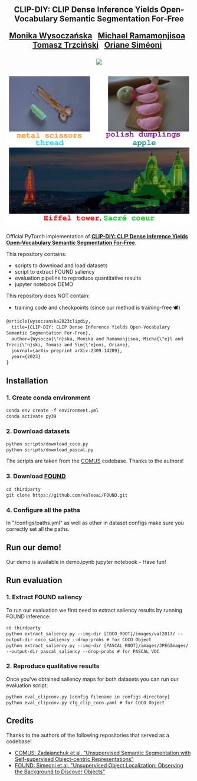 <div align="center">
<h2>
CLIP-DIY: CLIP Dense Inference Yields Open-Vocabulary Semantic
Segmentation For-Free <br>
<p></p>

<a href="https://wysoczanska.github.io/">Monika Wysoczańska</a>&ensp;
<a href="https://michaelramamonjisoa.github.io/">Michael Ramamonjisoa</a>&ensp;
<a href="http://staff.ii.pw.edu.pl/~ttrzcins/">Tomasz Trzciński</a>&ensp;
<a href="https://osimeoni.github.io/">Oriane Siméoni</a>&ensp;

<p></p>
<a href="https://arxiv.org/pdf/2309.14289.pdf"><img
src="https://img.shields.io/badge/-Paper-blue.svg?colorA=333&logo=arxiv" height=35em></a>
<p></p>

![teaser.png](./images/teaser.png)

</h2>
</div>

Official PyTorch implementation of [**CLIP-DIY: CLIP Dense Inference Yields Open-Vocabulary Semantic Segmentation For-Free**](https://arxiv.org/abs/2309.14289).

This repository contains:

- scripts to download and load datasets
- script to extract FOUND saliency
- evaluation pipeline to reproduce quantitative results
- jupyter notebook DEMO

This repository does NOT contain:

- training code and checkpoints (since our method is training-free 🕊️)

```
@article{wysoczanska2023clipdiy,
  title={CLIP-DIY: CLIP Dense Inference Yields Open-Vocabulary Semantic Segmentation For-Free},
  author={Wysocza{\'n}ska, Monika and Ramamonjisoa, Micha{\"e}l and Trzci{\'n}ski, Tomasz and Sim{\'e}oni, Oriane},
  journal={arXiv preprint arXiv:2309.14289},
  year={2023}
}
```

## Installation 

### 1. Create conda environment

```
conda env create -f environment.yml
conda activate py39
```

### 2. Download datasets 

```
python scripts/download_coco.py
python scripts/download_pascal.py
```

The scripts are taken from the [COMUS](https://github.com/zadaianchuk/comus) codebase. Thanks to the authors!

### 3. Download [FOUND](https://valeoai.github.io/blog/publications/found/)
```
cd thirdparty
git clone https://github.com/valeoai/FOUND.git
```
### 4. Configure all the paths

In "/configs/paths.yml" as well as other in dataset configs make sure you correctly set all the paths.


## Run our demo!

Our demo is available in demo.ipynb jupyter notebook - Have fun!

## Run evaluation

### 1. Extract FOUND saliency

To run our evaluation we first need to extract saliency results by running FOUND inference:

```
cd thirdparty
python extract_saliency.py --img-dir [COCO_ROOT]/images/val2017/ --output-dir coco_saliency --drop-probs # for COCO Object
python extract_saliency.py --img-dir [PASCAL_ROOT]/images/JPEGImages/ --output-dir pascal_saliency --drop-probs # for PASCAL VOC
```

### 2. Reproduce qualitative results 

Once you've obtained saliency maps for both datasets you can run our evaluation script:

```
python eval_clipconv.py [config filename in configs directory]
python eval_clipconv.py cfg_clip_coco.yaml # for COCO Object
```

## Credits

Thanks to the authors of the following repositories that served as a codebase!

- [COMUS: Zadaianchuk et al. "Unsupervised Semantic Segmentation with Self-supervised Object-centric Representations"](https://github.com/zadaianchuk/comus)
- [FOUND: Simeoni et al. "Unsupervised Object Localization: Observing the Background to Discover Objects"](https://valeoai.github.io/blog/publications/found/)
